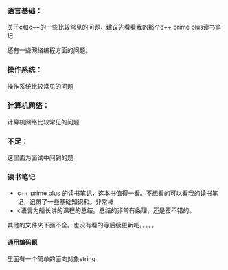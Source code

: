 ### 语言基础：

关于c和c++的一些比较常见的问题，建议先看看我的那个c++ prime plus读书笔记

还有一些网络编程方面的问题。

### 操作系统：

操作系统比较常见的问题

### 计算机网络：

计算机网络比较常见的问题

### 不足：

这里面为面试中问到的题

### 读书笔记

* c++ prime plus 的读书笔记，这本书值得一看。不想看的可以看我的读书笔记，记录了一些基础知识和。非常棒
* c语言为船长讲的课程的总结。总结的非常有条理，还是蛮不错的。

其他的文件夹下面不全。也没有看的等后续更新吧。。。。。



#### 通用编码题

里面有一个简单的面向对象string